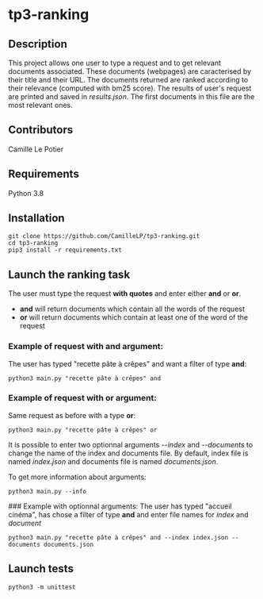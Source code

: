 # tp3-ranking

## Description
This project allows one user to type a request and to get relevant documents associated. These documents (webpages) are caracterised by their title and their URL. The documents returned are ranked according to their relevance (computed with bm25 score). The results of user's request are printed and saved in *results.json*. The first documents in this file are the most relevant ones.

## Contributors
Camille Le Potier

## Requirements
Python 3.8

## Installation
```shell
git clone https://github.com/CamilleLP/tp3-ranking.git
cd tp3-ranking
pip3 install -r requirements.txt
```


## Launch the ranking task
The user must type the request **with quotes** and enter either **and** or **or**. 
- **and** will return documents which contain all the words of the request
- **or** will return documents which contain at least one of the word of the request

### Example of request with **and** argument:
The user has typed "recette pâte à crêpes" and want a filter of type **and**:
```shell
python3 main.py "recette pâte à crêpes" and
```

### Example of request with **or** argument:
Same request as before with a type **or**:
```shell
python3 main.py "recette pâte à crêpes" or
```
It is possible to enter two optionnal arguments *--index* and *--documents* to change the name of the index and documents file. By default, index file is named *index.json* and documents file is named *documents.json*.

To get more information about arguments:
```shell
python3 main.py --info
```
### Example with optionnal arguments:
The user has typed "accueil cinéma", has chose a filter of type **and** and enter file names for *index* and *document*
```shell
python3 main.py "recette pâte à crêpes" and --index index.json --documents documents.json
```

## Launch tests

```shell
python3 -m unittest 
```